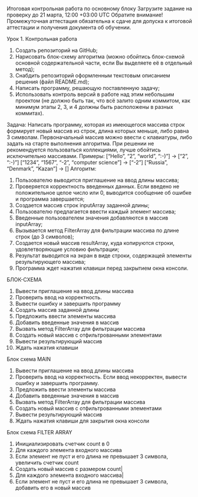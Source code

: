 Итоговая контрольная работа по основному блоку
Загрузите задание на проверку до 21 марта, 12:00 +03:00 UTC
Обратите внимание! Промежуточная аттестация обязательна к сдаче для допуска к итоговой аттестации и получения документа об обучении.

Урок 1. Контрольная работа
1. Создать репозиторий на GitHub;
2. Нарисовать блок-схему алгоритма (можно обойтись блок-схемой основной содержательной части, если Вы выделяете её в отдельный метод);
3. Снабдить репозиторий оформленным текстовым описанием решения (файл README.md);
4. Написать программу, решающую поставленную задачу;
5. Использовать контроль версий в работе над этим небольшим проектом (не должно быть так, что всё залито одним коммитом, как минимум этапы 2, 3, и 4 должны быть расположены в разных коммитах).

Задача: Написать программу, которая из имеющегося массива строк формирует новый массив из строк, длина которых меньше, либо равна 3 символам. Первоначальный массив можно ввести с клавиатуры, либо задать на старте выполнения алгоритма. При решении не рекомендуется пользоваться коллекциями, лучше обойтись исключительно массивами.
Примеры:
[“Hello”, “2”, “world”, “:-)”] → [“2”, “:-)”]
[“1234”, “1567”, “-2”, “computer science”] → [“-2”]
[“Russia”, “Denmark”, “Kazan”] → []
Алгоритм:
1.	Пользователю выводится приглашение на ввод длины массива;
2.	Проверяется корректность введенных данных. Если введено не положительное целое число или 0, выводится сообщение об ошибке и программа завершается;
3.	Создается массив строк inputArray заданной длины;
4.	Пользователю предлагается ввести каждый элемент массива;
5.	Введенные пользователем значения добавляются в массив inputArray;
6.	Вызывается метод FilterArray для фильтрации массива по длине строк (до 3 символов);
7.	Создается новый массив resultArray, куда копируются строки, удовлетворяющие условию фильтрации;
8.	Результат выводится на экран в виде строки, содержащей элементы результирующего массива;
9.	Программа ждет нажатия клавиши перед закрытием окна консоли.

БЛОК-СХЕМА
1.	Вывести приглашение на ввод длины массива
2.	Проверить ввод на корректность.
3.	Вывести ошибку и завершить программу
4.	Создать массив заданной длины
5.	Предложить ввести элементы массива
6.	Добавить введенные значения в массив
7.	Вызвать метод FilterArray для фильтрации массива
8.	Создать новый массив с отфильтрованными элементами
9.	Вывести результирующий массив
10.	Ждать нажатия клавиши

Блок схема MAIN
1.	Вывести приглашение на ввод длины массива
2.	Проверить ввод на корректность. Если ввод некорректен, вывести ошибку и  завершить программу.
3.	Предложить ввести элементы массива
4.	Добавить введенные значения в массив
5.	Вызвать метод FilterArray для фильтрации массива
6.	Создать новый массив с отфильтрованными элементами
7.	Вывести результирующий массив
8.	Ждать нажатия клавиши для закрытия окна консоли

Блок схема FILTER ARRAY
1.	Инициализировать счетчик count в 0
2.	Для каждого элемента входного массива
3.	Если элемент не пуст и его длина не превышает 3 символа, увеличить счетчик count                     
4.	Создать новый массив с размером count|
5.	Для каждого элемента входного массива|
6.	Если элемент не пуст и его длина не превышает 3 символа, добавить его в новый массив

